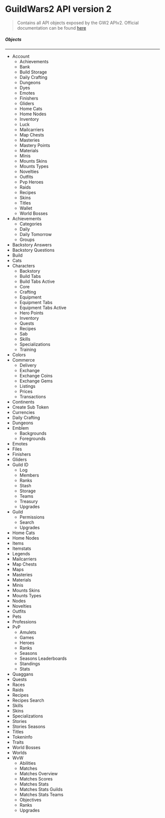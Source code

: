 # GuildWars2 API version 2

> Contains all API objects exposed by the GW2 APIv2. Official
> documentation can be found [here](https://wiki.guildwars2.com/wiki/API:2)

##### Objects
----

- Account
    - Achievements
    - Bank
    - Build Storage
    - Daily Crafting
    - Dungeons
    - Dyes
    - Emotes
    - Finishers
    - Gliders
    - Home Cats
    - Home Nodes
    - Inventory
    - Luck
    - Mailcarriers
    - Map Chests
    - Masteries
    - Mastery Points
    - Materials
    - Minis
    - Mounts Skins
    - Mounts Types
    - Novelties
    - Outfits
    - Pvp Heroes
    - Raids
    - Recipes
    - Skins
    - Titles
    - Wallet
    - World Bosses
- Achievements
    - Categories
    - Daily
    - Daily Tomorrow
    - Groups
- Backstory Answers
- Backstory Questions
- Build
- Cats
- Characters
    - Backstory
    - Build Tabs
    - Build Tabs Active
    - Core
    - Crafting
    - Equipment
    - Equipment Tabs
    - Equipment Tabs Active
    - Hero Points
    - Inventory
    - Quests
    - Recipes
    - Sab
    - Skills
    - Specializations
    - Training
- Colors
- Commerce
    - Delivery
    - Exchange
    - Exchange Coins
    - Exchange Gems
    - Listings
    - Prices
    - Transactions
- Continents
- Create Sub Token
- Currencies
- Daily Crafting
- Dungeons
- Emblem
    - Backgrounds
    - Foregrounds
- Emotes
- Files
- Finishers
- Gliders
- Guild ID
    - Log
    - Members
    - Ranks
    - Stash
    - Storage
    - Teams
    - Treasury
    - Upgrades
- Guild
    - Permissions
    - Search
    - Upgrades
- Home Cats
- Home Nodes
- Items
- Itemstats
- Legends
- Mailcarriers
- Map Chests
- Maps
- Masteries
- Materials
- Minis
- Mounts Skins
- Mounts Types
- Nodes
- Novelties
- Outfits
- Pets
- Professions
- PvP
    - Amulets
    - Games
    - Heroes
    - Ranks
    - Seasons
    - Seasons Leaderboards
    - Standings
    - Stats
- Quaggans
- Quests
- Races
- Raids
- Recipes
- Recipes Search
- Skills
- Skins
- Specializations
- Stories
- Stories Seasons
- Titles
- Tokeninfo
- Traits
- World Bosses
- Worlds
- WvW
    - Abilities
    - Matches
    - Matches Overview
    - Matches Scores
    - Matches Stats
    - Matches Stats Guilds
    - Matches Stats Teams
    - Objectives
    - Ranks
    - Upgrades
